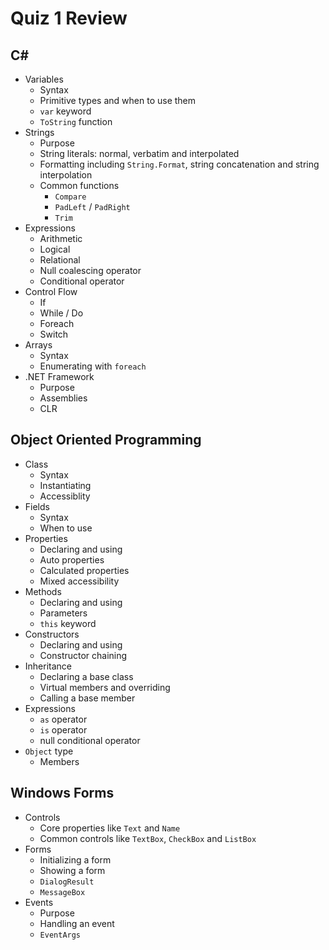 # Quiz 1 Review

## C#

- Variables
  - Syntax
  - Primitive types and when to use them
  - `var` keyword
  - `ToString` function
- Strings
  - Purpose
  - String literals: normal, verbatim and interpolated
  - Formatting including `String.Format`, string concatenation and string interpolation
  - Common functions
    - `Compare`
    - `PadLeft` / `PadRight`    
    - `Trim`    
- Expressions
  - Arithmetic
  - Logical
  - Relational
  - Null coalescing operator
  - Conditional operator
- Control Flow
  - If
  - While / Do
  - Foreach
  - Switch
- Arrays
  - Syntax
  - Enumerating with `foreach`
- .NET Framework
  - Purpose
  - Assemblies
  - CLR

## Object Oriented Programming

- Class
  - Syntax
  - Instantiating
  - Accessiblity
- Fields
  - Syntax
  - When to use  
- Properties
  - Declaring and using
  - Auto properties
  - Calculated properties
  - Mixed accessibility
- Methods
  - Declaring and using
  - Parameters
  - `this` keyword
- Constructors
  - Declaring and using
  - Constructor chaining
- Inheritance
  - Declaring a base class
  - Virtual members and overriding
  - Calling a base member
- Expressions
  - `as` operator
  - `is` operator
  - null conditional operator
- `Object` type
  - Members

## Windows Forms

- Controls
  - Core properties like `Text` and `Name`
  - Common controls like `TextBox`, `CheckBox` and `ListBox`
- Forms
  - Initializing a form
  - Showing a form
  - `DialogResult`
  - `MessageBox`
- Events
  - Purpose
  - Handling an event
  - `EventArgs`